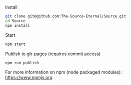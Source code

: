 Install
```bash
git clone git@github.com:The-Source-Eternal/Source.git
cd Source
npm install
```

Start
```bash
npm start
```

Publish to gh-pages (requires commit access)
```bash
npm run publish
```

For more information on npm (node packaged modules): https://www.npmjs.org
